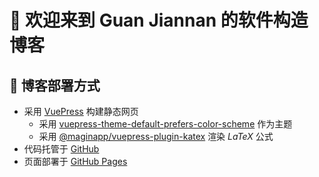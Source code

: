 # :tada: 欢迎来到 Guan Jiannan 的软件构造博客

## :rocket: 博客部署方式

- 采用 [VuePress](https://vuepress.vuejs.org/zh/) 构建静态网页
  - 采用 [vuepress-theme-default-prefers-color-scheme](https://tolking.github.io/vuepress-theme-default-prefers-color-scheme/zh/) 作为主题
  - 采用 [@maginapp/vuepress-plugin-katex](https://github.com/maginapp/vuepress-plugin-katex) 渲染 $LaTeX$ 公式
- 代码托管于 [GitHub](https://github.com/jubgjf/SoftwareConstructionBlogs/)
- 页面部署于 [GitHub Pages](https://pages.github.com/)
